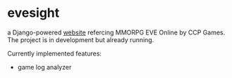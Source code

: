 # evesight
a Django-powered <a href="https://evesight.pythonanywhere.com/">website</a> refercing MMORPG EVE Online by CCP Games.
The project is in development but already running.

Currently implemented features:
- game log analyzer
